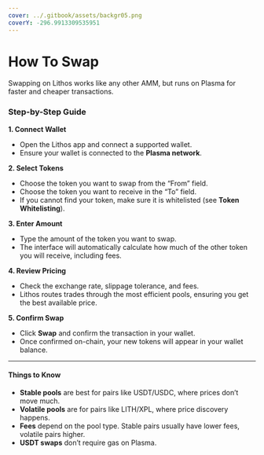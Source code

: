```yaml
---
cover: ../.gitbook/assets/backgr05.png
coverY: -296.9913309535951
---
```


# How To Swap

Swapping on Lithos works like any other AMM, but runs on Plasma for faster and cheaper transactions.

### Step-by-Step Guide

**1. Connect Wallet**

* Open the Lithos app and connect a supported wallet.
* Ensure your wallet is connected to the **Plasma network**.

**2. Select Tokens**

* Choose the token you want to swap from the “From” field.
* Choose the token you want to receive in the “To” field.
* If you cannot find your token, make sure it is whitelisted (see **Token Whitelisting**).

**3. Enter Amount**

* Type the amount of the token you want to swap.
* The interface will automatically calculate how much of the other token you will receive, including fees.

**4. Review Pricing**

* Check the exchange rate, slippage tolerance, and fees.
* Lithos routes trades through the most efficient pools, ensuring you get the best available price.

**5. Confirm Swap**

* Click **Swap** and confirm the transaction in your wallet.
* Once confirmed on-chain, your new tokens will appear in your wallet balance.

***

#### Things to Know

* **Stable pools** are best for pairs like USDT/USDC, where prices don’t move much.
* **Volatile pools** are for pairs like LITH/XPL, where price discovery happens.
* **Fees** depend on the pool type. Stable pairs usually have lower fees, volatile pairs higher.
* **USDT swaps** don’t require gas on Plasma.

